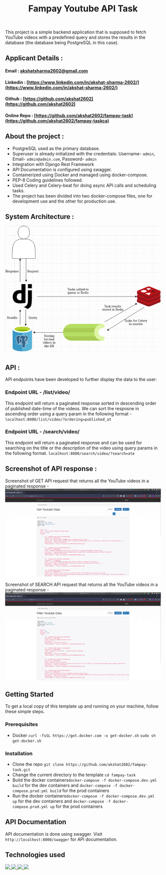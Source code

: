 
<h1 align="center">Fampay Youtube API Task</h1>
<br>

This project is a simple backend application that is supposed to fetch YouTube videos with a predefined query and stores the results in the database (the database being PostgreSQL in this case).  


## Applicant Details :

#### Email : [akshatsharma2602@gmail.com](mailto:akshatsharma2602@gmail.com)
#### Linkedin : [https://www.linkedin.com/in/akshat-sharma-2602/](https://www.linkedin.com/in/akshat-sharma-2602/)
#### Github : [https://github.com/akshat2602](https://github.com/akshat2602)
#### Online Repo : [https://github.com/akshat2602/fampay-task](https://github.com/akshat2602/fampay-taskca)

## About the project :
-   PostgreSQL used as the primary database.
-   Superuser is already initialized with the credentials: Username- `admin`, Email- `admin@admin.com`, Password- `admin`
-   Integration with Django Rest Framework
-   API Documentation is configured using swagger.
-   Containerized using Docker and managed using docker-compose.
-   PEP-8 Coding guidelines followed.
-   Used Celery and Celery-beat for doing async API calls and scheduling tasks.
-   The project has been divided into two docker-compose files, one for development use and the other for production use.

## System Architecture : 
![System Architecture](https://raw.githubusercontent.com/akshat2602/fampay-task/master/screenshots/System_Architecture.jpeg)

## API : 
API endpoints have been developed to further display the data to the user:

### Endpoint URL - /list/video/
This endpoint will return a paginated response sorted in descending order of published date-time of the videos. We can sort the resposne in ascending order using a query param in the following format - 
`localhost:8000/list/video/?ordering=published_at`

### Endpoint URL - /search/video/
This endpoint will return a paginated response and can be used for searching on the title or the description of the video using query params in the following format.
`localhost:8000/search/video/?search=ate`

## Screenshot of API response :
Screenshot of GET API request that returns all the YouTube videos in a paginated response - 
![Screenshot of GET API response](https://raw.githubusercontent.com/akshat2602/fampay-task/master/screenshots/GET_Response.png)

Screenshot of SEARCH API request that returns all the YouTube videos in a paginated response - 
![Screenshot of SEARCH API response](https://raw.githubusercontent.com/akshat2602/fampay-task/master/screenshots/SEARCH_Response.png)


## Getting Started
To get a local copy of this template up and running on your machine, follow these simple steps.
### Prerequisites
- Docker
`curl -fsSL https://get.docker.com -o get-docker.sh`
`sudo sh get-docker.sh`

### Installation
- Clone the repo `git clone https://github.com/akshat2602/fampay-task.git`
- Change the current directory to the template `cd fampay-task`
- Build the docker containers`docker-compose -f docker-compose.dev.yml build` for the dev containers and `docker-compose -f docker-compose.prod.yml build` for the prod containers
- Run the docker containers`docker-compose -f docker-compose.dev.yml up` for the dev containers and `docker-compose -f docker-compose.prod.yml up` for the prod containers

## API Documentation
API documentation is done using swagger. Visit `http://localhost:8000/swagger` for API documentation.

## Technologies used
<a href="https://www.djangoproject.com/" target="_blank"><img src="https://img.shields.io/badge/Django-092E20?style=for-the-badge&logo=django&logoColor=white"/> </a>
<a href="https://www.django-rest-framework.org/" target="_blank"> <img src="https://img.shields.io/badge/DJANGO-REST-ff1709?style=for-the-badge&logo=django&logoColor=white&color=ff1709&labelColor=gray" /> </a>
<a href="https://www.docker.com/" target="_blank"><img src="https://img.shields.io/badge/Docker-2496ED?style=for-the-badge&logo=docker&logoColor=white"/> </a>
<a href="https://www.postgresql.org" target="_blank"> <img src="https://img.shields.io/badge/PostgreSQL-316192?style=for-the-badge&logo=postgresql&logoColor=white"/></a>
